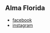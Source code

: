 ## Alma Florida

- [facebook](https://www.facebook.com/Alma-Florida-589292361134420/)
- [instagram](https://www.instagram.com/almaflorida_)
